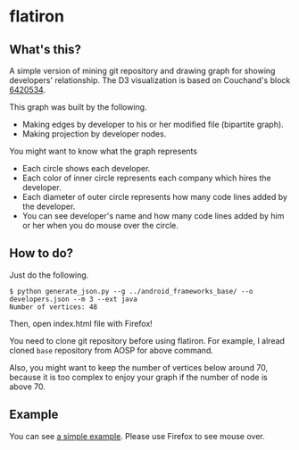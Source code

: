 flatiron
========

## What's this?
A simple version of mining git repository and drawing graph for showing developers' relationship. The D3 visualization is based on Couchand's block [6420534](http://bl.ocks.org/couchand/6420534).

This graph was built by the following.

- Making edges by developer to his or her modified file (bipartite graph).
- Making projection by developer nodes.

You might want to know what the graph represents

- Each circle shows each developer.
- Each color of inner circle represents each company which hires the developer.
- Each diameter of outer circle represents how many code lines added by the developer.
- You can see developer's name and how many code lines added by him or her when you do mouse over the circle.

## How to do?
Just do the following.

```shell
$ python generate_json.py --g ../android_frameworks_base/ --o developers.json --m 3 --ext java
Number of vertices: 48
```
Then, open index.html file with Firefox!

You need to clone git repository before using flatiron. For example, I alread cloned `base` repository from AOSP for above command.

Also, you might want to keep the number of vertices below around 70, because it is too complex to enjoy your graph if the number of node is above 70.

## Example
You can see [a simple example](http://bl.ocks.org/sangheestyle/a63916effde2dfffb298). Please use Firefox to see mouse over.
